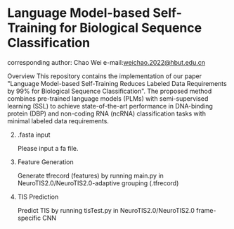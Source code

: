 # Language Model-based Self-Training for Biological Sequence Classification


corresponding author: Chao Wei
e-mail:weichao.2022@hbut.edu.cn

Overview
This repository contains the implementation of our paper ​​"Language Model-based Self-Training Reduces Labeled Data Requirements by 99% for Biological Sequence Classification"​. The proposed method combines pre-trained language models (PLMs) with semi-supervised learning (SSL) to achieve state-of-the-art performance in DNA-binding protein (DBP) and non-coding RNA (ncRNA) classification tasks with minimal labeled data requirements.

2. .fasta input
   
    Please input a fa file.

3. Feature Generation

    Generate tfrecord (features) by running main.py in NeuroTIS2.0/NeuroTIS2.0-adaptive grouping (.tfrecord)

4. TIS Prediction
   
    Predict TIS by running tisTest.py in NeuroTIS2.0/NeuroTIS2.0 frame-specific CNN

